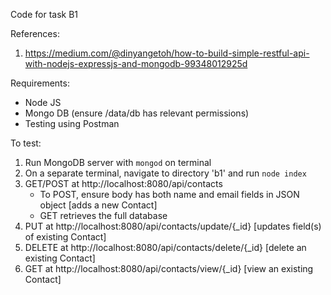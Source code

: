 Code for task B1

References:
1) https://medium.com/@dinyangetoh/how-to-build-simple-restful-api-with-nodejs-expressjs-and-mongodb-99348012925d

Requirements:
- Node JS
- Mongo DB (ensure /data/db has relevant permissions)
- Testing using Postman

To test:
1) Run MongoDB server with `mongod` on terminal
2) On a separate terminal, navigate to directory 'b1' and run `node index`
3) GET/POST at http://localhost:8080/api/contacts
      - To POST, ensure body has both name and email fields in JSON object [adds a new Contact]
      - GET retrieves the full database
4) PUT at http://localhost:8080/api/contacts/update/{_id} [updates field(s) of existing Contact]
5) DELETE at http://localhost:8080/api/contacts/delete/{_id} [delete an existing Contact]
6) GET at http://localhost:8080/api/contacts/view/{_id} [view an existing Contact]
